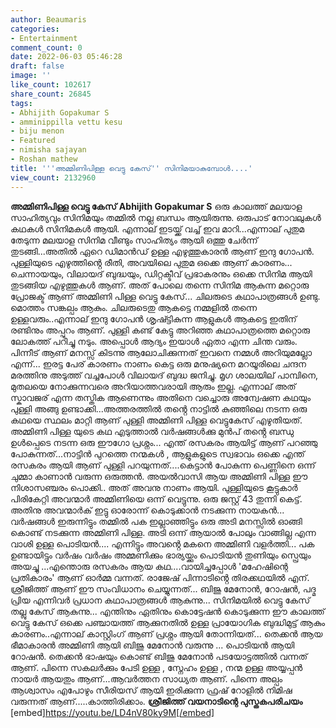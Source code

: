 ```yaml
---
author: Beaumaris
categories:
- Entertainment
comment_count: 0
date: 2022-06-03 05:46:28
draft: false
image: ''
like_count: 102617
share_count: 26845
tags:
- Abhijith Gopakumar S
- amminippilla vettu kesu
- biju menon
- Featured
- nimisha sajayan
- Roshan mathew
title: '''അമ്മിണിപിള്ള വെട്ടു കേസ്'' സിനിമയാകുമ്പോൾ....'
view_count: 2132960
---
```


**അമ്മിണിപിള്ള വെട്ടു കേസ്** **Abhijith Gopakumar S** ഒരു കാലത്ത് മലയാള സാഹിത്യവും സിനിമയും തമ്മിൽ നല്ല ബന്ധം ആയിരുന്നു. ഒരുപാട് നോവലുകൾ കഥകൾ സിനിമകൾ ആയി. എന്നാല് ഇടയ്ക്ക് വച്ച് ഇവ മാറി...എന്നാല് പുതുമ തേടുന്ന മലയാള സിനിമ വീണ്ടും സാഹിത്യം ആയി ഒത്തു ചേർന്ന് തുടങ്ങി...അതിൽ ഏറെ ഡിമാൻഡ് ഉള്ള എഴുത്തുകാരൻ ആണ് ഇന്ദു ഗോപൻ. പുള്ളിയുടെ എഴുത്തിൻ്റെ രീതി, അവയിലെ പുതുമ ഒക്കെ ആണ് കാരണം... ചെന്നായയും, വിലായദ് ബുദ്ധയും, ഡിറ്റക്ടീവ് പ്രഭാകരനും ഒക്കെ സിനിമ ആയി തുടങ്ങിയ എഴുത്തുകൾ ആണ്. അത് പോലെ തന്നെ സിനിമ ആകുന്ന മറ്റൊരു പ്രോജക്ട് ആണ് അമ്മിണി പിള്ള വെട്ടു കേസ്... ചിലരുടെ കഥാപാത്രങ്ങൾ ഉണ്ടു. മൊത്തം സങ്കല്പം ആകും. ചിലരുടെതു ആകട്ടെ നമ്മളിൽ തന്നെ ഉള്ളവരും..എന്നാല് ഇന്ദു ഗോപൻ ശൃഷ്ട്ടികുന്ന ആളുകൾ ആകട്ടെ ഇതിന് രണ്ടിനും അപ്പുറം ആണ്. പുള്ളി കണ്ട് കേട്ടു അറിഞ്ഞ കഥാപാത്രത്തെ മറ്റൊരു ലോകത്ത് പറിച്ചു നടും. അപ്പൊൾ ആദ്യം ഇയാൾ ഏതാ എന്ന ചിന്ത വരും. പിന്നീട് ആണ് മനസ്സ് കിടന്നു ആലോചിക്കുന്നത് ഇവനെ നമ്മൾ അറിയുമല്ലോ എന്ന്... ഇരട്ട പേര് കാരണം നാണം കെട്ട ഒരു മനുഷ്യനെ മറയൂരിലെ ചന്ദന മരത്തിനു അടുത്ത് വച്ചപോൾ വിലായദ് ബുദ്ധ ജനിച്ചു. മൃഗ ശാലയില് പാമ്പിനെ, മുതലയെ നോക്കുന്നവരെ അറിയാത്തവരായി ആരും ഇല്ല. എന്നാല് അത് സ്കാവജര് എന്ന തസ്തിക ആണെന്നും അതിനെ വച്ചൊരു അന്വേഷണ കഥയും പുള്ളി അങ്ങു ഉണ്ടാക്കി...അത്തരത്തിൽ തൻ്റെ നാട്ടിൽ കുഞ്ഞിലെ നടന്ന ഒരു കഥയെ സ്ഥലം മാറ്റി ആണ് പുള്ളി അമ്മിണി പിള്ള വെട്ടുകേസ് എഴുതിയത്. അമ്മിണി പിള്ള യുടെ കഥ എടുത്താൽ വർഷങ്ങൾക്കു മുൻപ് തൻ്റെ ബന്ധു ഉൾപ്പെടെ നടന്ന ഒരു ഈഗോ പ്രശ്നം... എന്ത് രസകരം ആയിട്ട് ആണ് പറഞ്ഞു പോകുന്നത്...നാട്ടിൻ പുറത്തെ നന്മകൾ , ആളുകളുടെ സ്വഭാവം ഒക്കെ എന്ത് രസകരം ആയി ആണ് പുള്ളി പറയുന്നത്....കെട്ടാൻ പോകുന്ന പെണ്ണിനെ ഒന്ന് ചുമ്മാ കാണാൻ വരുന്ന ഒരുത്തൻ. അയൽവാസി ആയ അമ്മിണി പിള്ള ഈ നിശാസഞ്ചരം പൊക്കി.. അത് അവനു നാണം ആയി. പുള്ളിയുടെ കൂട്ടുകാർ പിരികേറ്റി അവന്മാർ അമ്മിണിയെ ഒന്ന് വെട്ടുന്നു. ഒരു ജസ്റ്റ് 43 തുന്നി കെട്ട്. അതിനു അവന്മാർക് ഇട്ടു ഓരോന്ന് കൊടുക്കാൻ നടക്കുന്ന നായകൻ... വർഷങ്ങൾ ഇരുന്നിട്ടും തമ്മിൽ പക ഇല്ലാഞ്ഞിട്ടും ഒരു അടി മനസ്സിൽ ഓങ്ങി കൊണ്ട് നടക്കുന്ന അമ്മിണി പിള്ള. അടി ഒന്ന് ആയാൽ പോലും വാങ്ങില്ല എന്ന വാശി ഉള്ള പൊടിയൻ.... എന്നിട്ടും അവൻ്റെ മകനെ അമ്മിണി വളർത്തി... പക ഉണ്ടായിട്ടും വർഷം വർഷം അമ്മണിക്കും ഭാര്യയ്ക്കും പൊടിയൻ തുണിയും സ്പ്രെയും അയച്ചു ...എന്തൊരു രസകരം ആയ കഥ....വായിച്ചപ്പോൾ 'മഹേഷിന്റെ പ്രതികാരം' ആണ് ഓർമ്മ വന്നത്‌. രാജേഷ് പിന്നാടിൻ്റെ തിരക്കഥയിൽ എന്. ശ്രീജിത്ത് ആണ് ഈ സംവിധാനം ചെയ്യുന്നത്... ബിജു മേനോൻ, റോഷൻ, പദ്മ പ്രിയ എന്നിവർ പ്രധാന കഥാപാത്രങ്ങൾ ആകുന്നു... സിനിമയിൽ വെട്ടു കേസ് തല്ലു കേസ് ആകുന്നു... എന്തിനും ഏതിനും കൊട്ടേഷൻ കൊടുക്കുന്ന ഈ കാലത്ത് വെട്ടു കേസ് ഒക്കെ പഞ്ചായത്ത് ആക്കുനതിൽ ഉള്ള പ്രായോഗിക ബുദ്ധിമുട്ട് ആകും കാരണം..എന്നാല് കാസ്റ്റിംഗ് ആണ് പ്രശ്നം ആയി തോന്നിയത്... തെക്കൻ ആയ ഭീമാകാരൻ അമ്മിണി ആയി ബിജു മേനോൻ വരുന്നു ... പൊടിയൻ ആയി റോഷൻ. തെക്കൻ ഭാഷയും കൊണ്ട് ബിജു മേനോൻ പടയോട്ടത്തിൽ വന്നത് ആണ്. പിന്നെ സകലർക്കും പേടി ഉള്ള , സ്നേഹം ഉള്ള , നന്മ ഉള്ള അയ്യപ്പൻ നായർ ആയതും ആണ്...ആവർത്തന സാധ്യത ആണ്. പിന്നെ അല്പം ആശ്വാസം എപോഴും സീരിയസ് ആയി ഇരിക്കുന്ന ഫ്രഷ് റോളിൽ നിമിഷ വരുന്നത് ആണ്.....കാത്തിരിക്കാം. **ശ്രീജിത്ത് വയനാടിന്റെ പുസ്തകപരിചയം** [embed]https://youtu.be/LD4nV80ky9M[/embed]